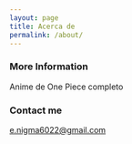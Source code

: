 ```yaml
---
layout: page
title: Acerca de
permalink: /about/
---
```


### More Information

Anime de One Piece completo

### Contact me

[e.nigma6022@gmail.com](mailto:e.nigma6022@gmail.com)
